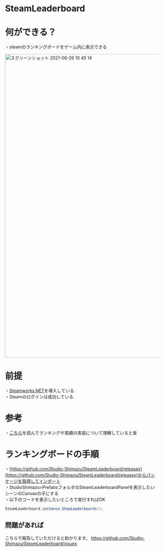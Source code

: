 # SteamLeaderboard
# 何ができる？
・steamのランキングボードをゲーム内に表示できる

<img width="992" alt="スクリーンショット 2021-06-26 10 45 14" src="https://user-images.githubusercontent.com/6568021/123498569-ba471f00-d66b-11eb-93da-1671bf48b431.png">


# 前提
・[Steamworks.NET](https://steamworks.github.io)を導入している.  
・Steamのログインは成功している.  

# 参考
・[こちら](https://kan-kikuchi.hatenablog.com/entry/Steam_Ranking)を読んでランキングや実績の実装について理解していると楽


# ランキングボードの手順
・[https://github.com/Studio-Shimazu/SteamLeaderboard/releases](https://github.com/Studio-Shimazu/SteamLeaderboard/releases)からパッケージを取得してインポート  
・StudioShimazu>PrefabsフォルダのSteamLeaderboardPanelを表示したいシーンのCanvasの子にする  
・以下のコードを表示したいところで実行すればOK  

```csharp
SteamLeaderboard.instance.ShowLeaderboards();
```

## 問題があれば
こちらで報告していただけると助かります。
https://github.com/Studio-Shimazu/SteamLeaderboard/issues
